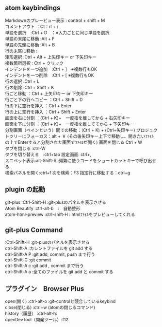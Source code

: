 ##  atom keybindings
Markdownのプレービュー表示 : control + shift + M  
コメントアウト	：Ct：rl + /  
単語を選択　:Ctrl + D　：※入力ごとに同じ単語を選択  
単語の末尾に移動  :Alt + F  
単語の先頭に移動  :Alt + B  
行の末尾に移動	  :  
矩形選択        :Ctrl + Alt + 上矢印キー or 下矢印キー  
複数箇所選択    :	Ctrl + クリック  
インデントを一つ追加　:Ctrl + ]　※複数行もOK  
インデントを一つ削除　:Ctrl + [	※複数行もOK  
行の選択	:Ctrl + L  
行の削除	:Ctrl + Shift + K  
行ごと移動	：Ctrl + 上矢印キー or 下矢印キー  
行ごと下の行へコピー	：Ctrl + Shift + D  
行の下に空行を挿入	：Ctrl + Enter  
行の上に空行を挿入	：Ctrl + Shift + Enter  
画面を右に分割	：(Ctrl + K)+　一度指を離してから + 右矢印キー  
画面を下に分割	：(Ctrl + K)+　一度指を離しててから + 下矢印キー  
分割画面（ペインという）間での移動：(Ctrl + K) + (Ctrl+矢印キー)
プロジェクトツリーにフォーカス：alt + ￥ (その後矢印キー上下で移動し、開きたいﾌｧｲﾙの上でEnterすると分割された画面でﾌｧｲﾙが開く)
画面を閉じる	Ctrl + W  
タブを閉じる  :ctrl-W  
タブを切り替える　:ctrl+tab
設定画面: ctrl+,  
スニペット表示:alt-Shift-S :頻繁に使うコードをショートカットキーで呼び出せる  
検索パネルを開く:ctrl+f
次を検索：F3
指定行に移動する：ctrl+g


## plugin の起動
git-plus      :Ctrl-Shift-H  :git-plusのパネルを表示させる  
Atom Beautify         :ctrl-alt-b　:　自動整形  
atom-html-preview     :ctrl-shift-H : htmlﾌｧｲﾙをプレビューしてくれる  

## git-plus Command
 :Ctrl-Shift-H  :git-plusのパネルを表示させる  
ctrl-Shift-A	 :カレントファイルを git add する  
ctrl-Shift-A P	:git add, commit, push まで行う  
ctrl-Shift-C	   :git commit  
ctrl-Shift-A c	:git add , commit まで行う  
ctrl-Shift-A a	:全てのファイルを git add と commit する  

## プラグイン　Browser Plus
open(開く)     :ctrl-alt-o	:git-controlと競合しているkeybind  
close(閉じる)  :ctrl+w (atomの閉じるコマンド)  
history（履歴） :ctrl-alt-h:  
openDevTool（開発ツール）:f12  
